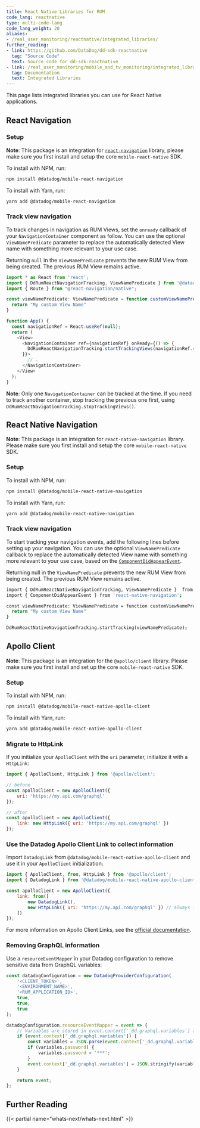 ```yaml
---
title: React Native Libraries for RUM
code_lang: reactnative
type: multi-code-lang
code_lang_weight: 20
aliases:
- /real_user_monitoring/reactnative/integrated_libraries/
further_reading:
- link: https://github.com/DataDog/dd-sdk-reactnative
  tag: "Source Code"
  text: Source code for dd-sdk-reactnative
- link: /real_user_monitoring/mobile_and_tv_monitoring/integrated_libraries
  tag: Documentation
  text: Integrated Libraries
---
```


This page lists integrated libraries you can use for React Native applications.

## React Navigation

### Setup

**Note**: This package is an integration for [`react-navigation`][1] library, please make sure you first install and setup the core `mobile-react-native` SDK.

To install with NPM, run:

```sh
npm install @datadog/mobile-react-navigation
```

To install with Yarn, run:

```sh
yarn add @datadog/mobile-react-navigation
```

### Track view navigation
To track changes in navigation as RUM Views, set the `onready` callback of your `NavigationContainer` component as follow. You can use the optional `ViewNamePredicate` parameter to replace the automatically detected View name with something more relevant to your use case.

Returning `null` in the `ViewNamePredicate` prevents the new RUM View from being created. The previous RUM View remains active.

```js
import * as React from 'react';
import { DdRumReactNavigationTracking, ViewNamePredicate } from '@datadog/mobile-react-navigation';
import { Route } from "@react-navigation/native";

const viewNamePredicate: ViewNamePredicate = function customViewNamePredicate(route: Route<string, any | undefined>, trackedName: string) {
  return "My custom View Name"
}

function App() {
  const navigationRef = React.useRef(null);
  return (
    <View>
      <NavigationContainer ref={navigationRef} onReady={() => {
        DdRumReactNavigationTracking.startTrackingViews(navigationRef.current, viewNamePredicate)
      }}>
        // …
      </NavigationContainer>
    </View>
  );
}
```

**Note**: Only one `NavigationContainer` can be tracked at the time. If you need to track another container, stop tracking the previous one first, using `DdRumReactNavigationTracking.stopTrackingViews()`.

## React Native Navigation

**Note**: This package is an integration for `react-native-navigation` library. Please make sure you first install and setup the core `mobile-react-native` SDK.

### Setup

To install with NPM, run:

```sh
npm install @datadog/mobile-react-native-navigation
```

To install with Yarn, run:

```sh
yarn add @datadog/mobile-react-native-navigation
```

### Track view navigation

To start tracking your navigation events, add the following lines before setting up your navigation. You can use the optional `ViewNamePredicate` callback to replace the automatically detected View name with something more relevant to your use case, based on the [`ComponentDidAppearEvent`][2].

Returning null in the `ViewNamePredicate` prevents the new RUM View from being created. The previous RUM View remains active.

```sh
import { DdRumReactNativeNavigationTracking, ViewNamePredicate }  from '@datadog/mobile-react-native-navigation';
import { ComponentDidAppearEvent } from 'react-native-navigation';

const viewNamePredicate: ViewNamePredicate = function customViewNamePredicate(event: ComponentDidAppearEvent, trackedName: string) {
  return "My custom View Name"
}

DdRumReactNativeNavigationTracking.startTracking(viewNamePredicate);
```

## Apollo Client

**Note**: This package is an integration for the `@apollo/client` library. Please make sure you first install and set up the core `mobile-react-native` SDK.

### Setup

To install with NPM, run:

```sh
npm install @datadog/mobile-react-native-apollo-client
```

To install with Yarn, run:

```sh
yarn add @datadog/mobile-react-native-apollo-client
```

### Migrate to HttpLink

If you initialize your `ApolloClient` with the `uri` parameter, initialize it with a `HttpLink`:

```javascript
import { ApolloClient, HttpLink } from '@apollo/client';

// before
const apolloClient = new ApolloClient({
    uri: 'https://my.api.com/graphql'
});

// after
const apolloClient = new ApolloClient({
    link: new HttpLink({ uri: 'https://my.api.com/graphql' })
});
```

### Use the Datadog Apollo Client Link to collect information

Import `DatadogLink` from `@datadog/mobile-react-native-apollo-client` and use it in your `ApolloClient` initialization:

```javascript
import { ApolloClient, from, HttpLink } from '@apollo/client';
import { DatadogLink } from '@datadog/mobile-react-native-apollo-client';

const apolloClient = new ApolloClient({
    link: from([
        new DatadogLink(),
        new HttpLink({ uri: 'https://my.api.com/graphql' }) // always in last position
    ])
});
```

For more information on Apollo Client Links, see the [official documentation][3].

### Removing GraphQL information

Use a `resourceEventMapper` in your Datadog configuration to remove sensitive data from GraphQL variables:

```javascript
const datadogConfiguration = new DatadogProviderConfiguration(
    '<CLIENT_TOKEN>',
    '<ENVIRONMENT_NAME>',
    '<RUM_APPLICATION_ID>',
    true,
    true,
    true
);

datadogConfiguration.resourceEventMapper = event => {
    // Variables are stored in event.context['_dd.graphql.variables'] as a JSON string when present
    if (event.context['_dd.graphql.variables']) {
        const variables = JSON.parse(event.context['_dd.graphql.variables']);
        if (variables.password) {
            variables.password = '***';
        }
        event.context['_dd.graphql.variables'] = JSON.stringify(variables);
    }

    return event;
};
```

## Further Reading

{{< partial name="whats-next/whats-next.html" >}}

[1]: https://reactnavigation.org/
[2]: https://wix.github.io/react-native-navigation/api/events/#componentdidappear
[3]: https://www.apollographql.com/docs/react/api/link/introduction/